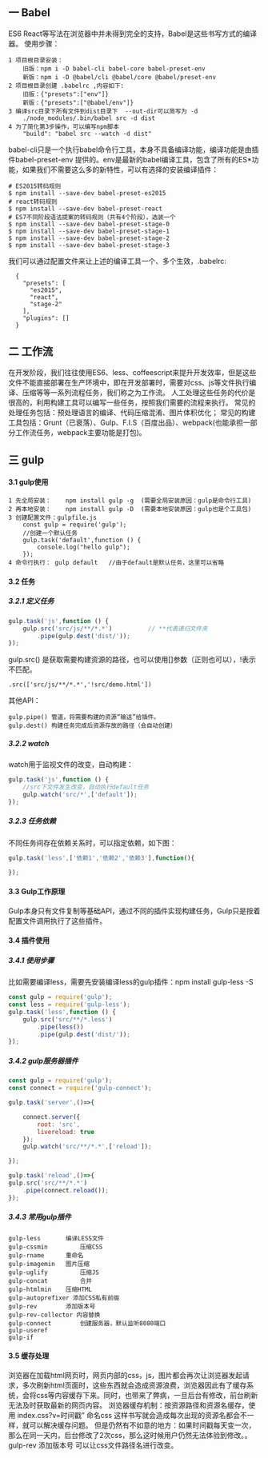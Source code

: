 ## 一 Babel
ES6 React等写法在浏览器中并未得到完全的支持，Babel是这些书写方式的编译器。
使用步骤：
```
1 项目根目录安装：
    旧版：npm i -D babel-cli babel-core babel-preset-env
    新版：npm i -D @babel/cli @babel/core @babel/preset-env
2 项目根目录创建 .babelrc ,内容如下:
    旧版：{"presets":["env"]}
    新版：{"presets":["@babel/env"]}
3 编译src目录下所有文件到dist目录下  --out-dir可以简写为 -d
    ./node_modules/.bin/babel src -d dist
4 为了简化第3步操作，可以编写npm脚本
    "build": "babel src --watch -d dist"
```
babel-cli只是一个执行babel命令行工具，本身不具备编译功能，编译功能是由插件babel-preset-env 提供的。env是最新的babel编译工具，包含了所有的ES*功能，如果我们不需要这么多的新特性，可以有选择的安装编译插件：
```
# ES2015转码规则	
$ npm install --save-dev babel-preset-es2015
# react转码规则	
$ npm install --save-dev babel-preset-react
# ES7不同阶段语法提案的转码规则（共有4个阶段），选装一个
$ npm install --save-dev babel-preset-stage-0
$ npm install --save-dev babel-preset-stage-1
$ npm install --save-dev babel-preset-stage-2
$ npm install --save-dev babel-preset-stage-3
```
我们可以通过配置文件来让上述的编译工具一个、多个生效，.babelrc:
```
  {
    "presets": [
      "es2015",
      "react",
      "stage-2"
    ],
    "plugins": []
  }
```
## 二 工作流
在开发阶段，我们往往使用ES6、less、coffeescript来提升开发效率，但是这些文件不能直接部署在生产环境中，即在开发部署时，需要对css、js等文件执行编译、压缩等等一系列流程任务，我们称之为工作流。
人工处理这些任务的代价是很高的，利用构建工具可以编写一些任务，按照我们需要的流程来执行。
常见的处理任务包括：预处理语言的编译、代码压缩混淆、图片体积优化；
常见的构建工具包括：Grunt（已衰落）、Gulp、F.I.S（百度出品）、webpack(也能承担一部分工作流任务，webpack主要功能是打包)。
## 三 gulp
#### 3.1 gulp使用
```
1 先全局安装：	npm install gulp -g  (需要全局安装原因：gulp是命令行工具)
2 再本地安装：	npm install gulp -D	 (需要本地安装原因：gulp也是个工具包)
3 创建配置文件：gulpfile.js
    const gulp = require('gulp');
    //创建一个默认任务
    gulp.task('default',function () {
        console.log("hello gulp");
    });
4 命令行执行： gulp default	//由于default是默认任务，这里可以省略
```
#### 3.2 任务
##### 3.2.1 定义任务
```js
gulp.task('js',function () {
    gulp.src('src/js/**/*.*')          // **代表递归文件夹
        .pipe(gulp.dest('dist/'));
});
```
gulp.src() 是获取需要构建资源的路径，也可以使用[]参数（正则也可以），!表示不匹配。
```
.src(['src/js/**/*.*','!src/demo.html']) 
```
其他API：
```
gulp.pipe() 管道，将需要构建的资源“输送”给插件。
gulp.dest() 构建任务完成后资源存放的路径（会自动创建）
```
##### 3.2.2 watch
watch用于监视文件的改变，自动构建：
```js
gulp.task('js',function () {
	//src下文件发生改变，自动执行default任务
    gulp.watch('src/*',['default']); 
});
```
##### 3.2.3 任务依赖
不同任务间存在依赖关系时，可以指定依赖，如下图：
```js
gulp.task('less',['依赖1','依赖2','依赖3'],function(){

});
```
#### 3.3 Gulp工作原理
Gulp本身只有文件复制等基础API，通过不同的插件实现构建任务，Gulp只是按着配置文件调用执行了这些插件。
#### 3.4 插件使用
##### 3.4.1 使用步骤
比如需要编译less，需要先安装编译less的gulp插件：npm install gulp-less -S
```js
const gulp = require('gulp');
const less = require('gulp-less');
gulp.task('less',function () {
    gulp.src('src/**/*.less')
        .pipe(less())
        .pipe(gulp.dest('dist/'));
});
```
##### 3.4.2 gulp服务器插件
```js
const gulp = require('gulp');
const connect = require('gulp-connect');

gulp.task('server',()=>{

    connect.server({
        root: 'src',
        livereload: true
    });
    gulp.watch('src/**/*.*',['reload']);

});

gulp.task('reload',()=>{
gulp.src('src/**/*.*')
    .pipe(connect.reload());
});
```
##### 3.4.3 常用gulp插件
```
gulp-less 		编译LESS文件
gulp-cssmin 		压缩CSS
gulp-rname		重命名
gulp-imagemin 	图片压缩
gulp-uglify 		压缩JS
gulp-concat 		合并
gulp-htmlmin 	压缩HTML
gulp-autoprefixer 添加CSS私有前缀
gulp-rev 		添加版本号
gulp-rev-collector 内容替换
gulp-connect		创建服务器，默认监听8080端口
gulp-useref
gulp-if
```
#### 3.5 缓存处理
浏览器在加载html网页时，网页内部的css，js，图片都会再次让浏览器发起请求，多次刷新html页面时，这些东西就会造成资源浪费，浏览器因此有了缓存系统，会将css等内容缓存下来。同时，也带来了弊病，一旦后台有修改，前台刷新无法及时获取最新的网页内容。
浏览器缓存机制：按资源路径和资源名缓存，使用 index.css?v=时间戳”  命名css
这样书写就会造成每次出现的资源名都会不一样，就可以解决缓存问题。
但是仍然有不如意的地方：如果时间戳每天变一次，那么在同一天内，后台修改了2次css，那么这时候用户仍然无法体验到修改。。
gulp-rev 添加版本号 可以让css文件路径名进行改变。






